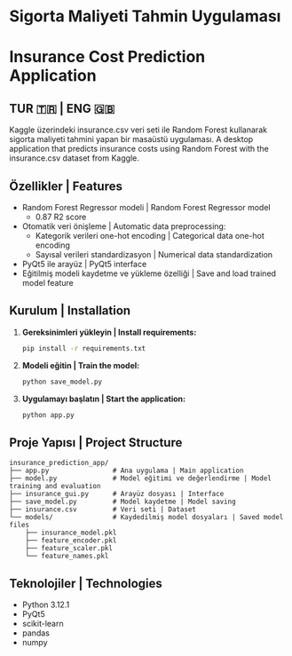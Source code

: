 # Sigorta Maliyeti Tahmin Uygulaması
# Insurance Cost Prediction Application

## TUR 🇹🇷 | ENG 🇬🇧

Kaggle üzerindeki insurance.csv veri seti ile Random Forest kullanarak sigorta maliyeti tahmini yapan bir masaüstü uygulaması.
A desktop application that predicts insurance costs using Random Forest with the insurance.csv dataset from Kaggle.

## Özellikler | Features

- Random Forest Regressor modeli | Random Forest Regressor model
    - 0.87 R2 score
- Otomatik veri önişleme | Automatic data preprocessing:
  - Kategorik verileri one-hot encoding | Categorical data one-hot encoding
  - Sayısal verileri standardizasyon | Numerical data standardization
- PyQt5 ile arayüz | PyQt5 interface
- Eğitilmiş modeli kaydetme ve yükleme özelliği | Save and load trained model feature

## Kurulum | Installation

1. **Gereksinimleri yükleyin | Install requirements:**
   ```bash
   pip install -r requirements.txt
   ```

2. **Modeli eğitin | Train the model:**
   ```bash
   python save_model.py
   ```

3. **Uygulamayı başlatın | Start the application:**
   ```bash
   python app.py
   ```

## Proje Yapısı | Project Structure

```
insurance_prediction_app/
├── app.py                # Ana uygulama | Main application
├── model.py              # Model eğitimi ve değerlendirme | Model training and evaluation
├── insurance_gui.py      # Arayüz dosyası | Interface
├── save_model.py         # Model kaydetme | Model saving
├── insurance.csv         # Veri seti | Dataset
└── models/               # Kaydedilmiş model dosyaları | Saved model files
    ├── insurance_model.pkl
    ├── feature_encoder.pkl
    ├── feature_scaler.pkl
    └── feature_names.pkl
```

## Teknolojiler | Technologies

- Python 3.12.1
- PyQt5
- scikit-learn
- pandas
- numpy